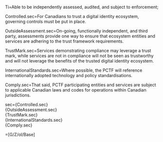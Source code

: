 Ti=Able to be independently assessed, audited, and subject to enforcement;

Controlled.sec=For Canadians to trust a digital identity ecosystem, governing controls must be put in place. 

OutsideAssessment.sec=On-going, functionally independent, and third party, assessments provide one way to ensure that ecosystem entities and services are adhering to the trust framework requirements.

TrustMark.sec=Services demonstrating compliance may leverage a trust mark, while services are not in compliance will not be seen as trustworthy and will not leverage the benefits of the trusted digital identity ecosystem.

InternationalStandards.sec=Where possible, the PCTF will reference internationally adopted technology and policy standardisations.

Comply.sec=That said, PCTF participating entities and services are subject to applicable Canadian laws and codes for operations within Canadian jurisdictions.

sec={Controlled.sec}<br>{OutsideAssessment.sec}<br>{TrustMark.sec}<br>{InternationalStandards.sec}<br>{Comply.sec}

=[G/Z/ol/Base]